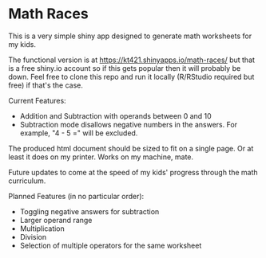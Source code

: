 # Math Races

This is a very simple shiny app designed to generate math worksheets for my kids.

The functional version is at https://kt421.shinyapps.io/math-races/ but that is a
free shiny.io account so if this gets popular then it will probably be down. Feel
free to clone this repo and run it locally (R/RStudio required but free) if that's 
the case.


Current Features:
- Addition and Subtraction with operands between 0 and 10
- Subtraction mode disallows negative numbers in the answers. For example, "4 - 5 =" will be excluded. 

The produced html document should be sized to fit on a single page. Or at least it does
on my printer. Works on my machine, mate.

Future updates to come at the speed of my kids' progress through the math curriculum. 

Planned Features (in no particular order):
- Toggling negative answers for subtraction
- Larger operand range
- Multiplication
- Division
- Selection of multiple operators for the same worksheet

